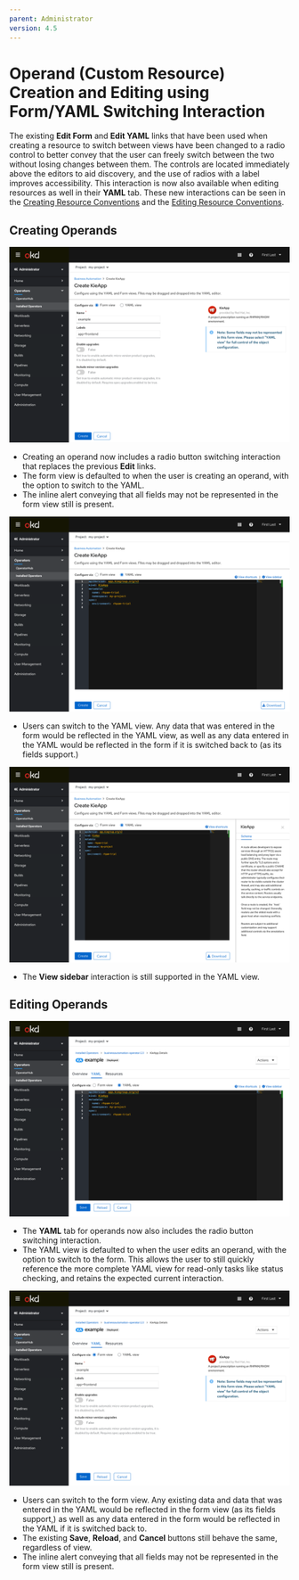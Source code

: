 ```yaml
---
parent: Administrator
version: 4.5
---
```


# Operand (Custom Resource) Creation and Editing using Form/YAML Switching Interaction

The existing **Edit Form** and **Edit YAML** links that have been used when creating a resource to switch between views have been changed to a radio control to better convey that the user can freely switch between the two without losing changes between them. The controls are located immediately above the editors to aid discovery, and the use of radios with a label improves accessibility. This interaction is now also available when editing resources as well in their **YAML** tab. These new interactions can be seen in the [Creating Resource Conventions](http://openshift.github.io/openshift-origin-design/conventions/documentation/create.html) and the [Editing Resource Conventions](http://openshift.github.io/openshift-origin-design/conventions/documentation/edit.html).

## Creating Operands

![Operand create form](img/1-1-createOperand-form.png)
- Creating an operand now includes a radio button switching interaction that replaces the previous **Edit** links.
- The form view is defaulted to when the user is creating an operand, with the option to switch to the YAML.
- The inline alert conveying that all fields may not be represented in the form view still is present.

![Operand create YAML](img/1-2-createOperand-yaml.png)
- Users can switch to the YAML view. Any data that was entered in the form would be reflected in the YAML view, as well as any data entered in the YAML would be reflected in the form if it is switched back to (as its fields support.)

![Operand create YAML sidebar](img/1-3-createOperand-yaml-sidebar.png)
- The **View sidebar** interaction is still supported in the YAML view.

## Editing Operands

![Operand edit form](img/2-1-editOperand-yaml.png)
- The **YAML** tab for operands now also includes the radio button switching interaction.
- The YAML view is defaulted to when the user edits an operand, with the option to switch to the form. This allows the user to still quickly reference the more complete YAML view for read-only tasks like status checking, and retains the expected current interaction.

![Operand edit yaml](img/2-2-editOperand-form.png)
- Users can switch to the form view. Any existing data and data that was entered in the YAML would be reflected in the form view (as its fields support,) as well as any data entered in the form would be reflected in the YAML if it is switched back to.
- The existing **Save**, **Reload**, and **Cancel** buttons still behave the same, regardless of view.
- The inline alert conveying that all fields may not be represented in the form view still is present.